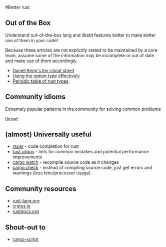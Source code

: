 #Better rust

## Out of the Box

Understand out-of-the-box lang and libstd features better to make better use of them in your code!

Because these articles are not explicitly stated to be maintained by a core team, assume some of the information may be incomplete or out of date and make use of them accordingly.

* [Daniel Keep's iter cheat sheet](https://danielkeep.github.io/itercheat_baked.html)
* [Using the option type effectively](blog.8thlight.com/uku-taht/2015/04/29/using-the-option-type-effectively.html)
* [Periodic table of rust types](http://cosmic.mearie.org/2014/01/periodic-table-of-rust-types/)

## Community idioms

Extremely popular patterns in the community for solving common problems

[throw!](https://github.com/daboross/rust-throw)

## (almost) Universally useful

* [racer](https://github.com/phildawes/racer) - code completion for rust
* [rust clippy](https://github.com/Manishearth/rust-clippy) - lints for common mistakes and potential performance improvements
* [cargo watch](https://github.com/passcod/cargo-watch) - recompile source code as it changes
* [cargo check](https://github.com/rsolomo/cargo-check) - instead of compiling source code, just get errors and warnings (less time/processor usage)

## Community resources

* [rust-lang.org](https://rust-lang.org)
* [crates.io](https://crates.io)
* [rustdocs.org](https://rustdocs.org)


## Shout-out to

* [cargo-script](https://github.com/DanielKeep/cargo-script)
